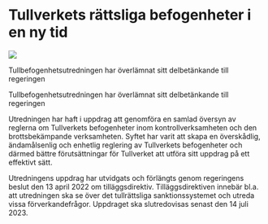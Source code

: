 # Tullverkets rättsliga befogenheter i en ny tid

![](/contentassets/088cc60a95bc4022b29c1da484d985a4/sou202248.jpg?width=150&quality=85)

Tullbefogenhetsutredningen har överlämnat sitt delbetänkande till regeringen

Tullbefogenhetsutredningen har överlämnat sitt delbetänkande till regeringen

Utredningen har haft i uppdrag att genomföra en samlad översyn av reglerna om Tullverkets befogenheter inom kontrollverksamheten och den brottsbekämpande verksamheten. Syftet har varit att skapa en överskådlig, ändamålsenlig och enhetlig reglering av Tullverkets befogenheter och därmed bättre förutsättningar för Tullverket att utföra sitt uppdrag på ett effektivt sätt.

Utredningens uppdrag har utvidgats och förlängts genom regeringens beslut den 13 april 2022 om tilläggsdirektiv. Tilläggsdirektiven innebär bl.a. att utredningen ska se över det tullrättsliga sanktionssystemet och utreda vissa förverkandefrågor. Uppdraget ska slutredovisas senast den 14 juli 2023.
